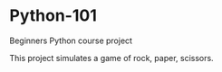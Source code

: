 # Python-101
Beginners Python course project

This project simulates a game of rock, paper, scissors.
